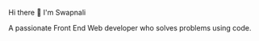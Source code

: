 Hi there 👋 I'm Swapnali

A passionate Front End Web developer who solves problems using code.

<!--
**swapnali-more/swapnali-more** is a ✨ _special_ ✨ repository because its `README.md` (this file) appears on your GitHub profile.

Here are some ideas to get you started:

- 🔭 I’m currently working on mern ecommerce 
- 🌱 I’m currently learning ...
- 👯 I’m looking to collaborate on ...
- 🤔 I’m looking for help with ...
- 💬 Ask me about F
- 📫 How to reach me: ...
- 😄 Pronouns: ...
- ⚡ Fun fact: ...
-->
